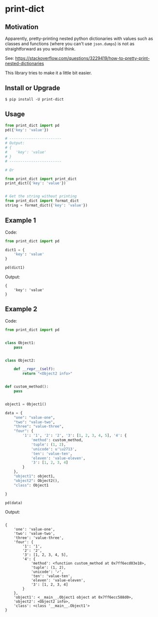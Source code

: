 
# print-dict

## Motivation

Apparently, pretty-printing nested python dictionaries with values such as classes and functions (where you can't use `json.dumps`) is
not as straightforward as you would think.

See: https://stackoverflow.com/questions/3229419/how-to-pretty-print-nested-dictionaries

This library tries to make it a little bit easier.

## Install or Upgrade

```
$ pip install -U print-dict
```

## Usage

```python
from print_dict import pd
pd({'key': 'value'})

# ------------------------
# Output:
# {
#    'key': 'value'
# } 
# ------------------------

# Or

from print_dict import print_dict
print_dict({'key': 'value'})


# Get the string without printing
from print_dict import format_dict
string = format_dict({'key': 'value'})

```

## Example 1

Code:

```python
from print_dict import pd

dict1 = {
    'key': 'value'
}

pd(dict1)
```

Output:

```
{
    'key': 'value'
}
```

## Example 2

Code:

```python
from print_dict import pd


class Object1:
    pass


class Object2:

    def __repr__(self):
        return "<Object2 info>"


def custom_method():
    pass


object1 = Object1()

data = {
    "one": "value-one",
    "two": "value-two",
    "three": "value-three",
    "four": {
        '1': '1', '2': '2', '3': [1, 2, 3, 4, 5], '4': {
            'method': custom_method,
            'tuple': (1, 2),
            'unicode': u'\u2713',
            'ten': 'value-ten',
            'eleven': 'value-eleven',
            '3': [1, 2, 3, 4]
        }
    },
    "object1": object1,
    "object2": Object2(),
    "class": Object1

}

pd(data)

```

Output:

```

{
    'one': 'value-one',
    'two': 'value-two',
    'three': 'value-three',
    'four': {
        '1': '1',
        '2': '2',
        '3': [1, 2, 3, 4, 5],
        '4': {
            'method': <function custom_method at 0x7ff6ecd03e18>,
            'tuple': (1, 2),
            'unicode': '✓',
            'ten': 'value-ten',
            'eleven': 'value-eleven',
            '3': [1, 2, 3, 4]
        }
    },
    'object1': <__main__.Object1 object at 0x7ff6ecc588d0>,
    'object2': <Object2 info>,
    'class': <class '__main__.Object1'>
}


```

